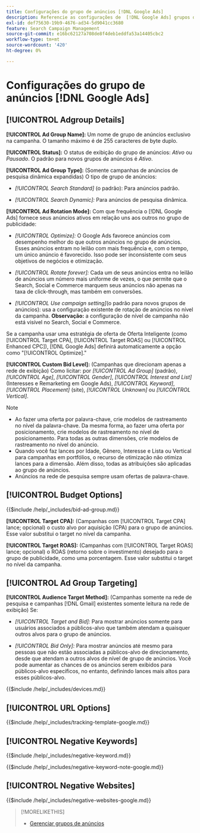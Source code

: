 ```yaml
---
title: Configurações do grupo de anúncios [!DNL Google Ads]
description: Referencie as configurações de  [!DNL Google Ads] grupos de anúncios.
exl-id: def75630-19b9-4676-ad34-5d9041cc3680
feature: Search Campaign Management
source-git-commit: e16bc62127a708de8f4deb1eddfa53a14405cbc2
workflow-type: tm+mt
source-wordcount: '420'
ht-degree: 0%

---
```


# Configurações do grupo de anúncios [!DNL Google Ads]

## [!UICONTROL Adgroup Details]

**[!UICONTROL Ad Group Name]:** Um nome de grupo de anúncios exclusivo na campanha. O tamanho máximo é de 255 caracteres de byte duplo.

**[!UICONTROL Status]:** O status de exibição do grupo de anúncios: *Ativo* ou *Pausado*. O padrão para novos grupos de anúncios é *Ativo*.

**[!UICONTROL Ad Group Type]:** (Somente campanhas de anúncios de pesquisa dinâmica expandidas) O tipo de grupo de anúncios:

* *[!UICONTROL Search Standard]* (o padrão): Para anúncios padrão.

* *[!UICONTROL Search Dynamic]:* Para anúncios de pesquisa dinâmica.

**[!UICONTROL Ad Rotation Mode]:** Com que frequência o [!DNL Google Ads] fornece seus anúncios ativos em relação uns aos outros no grupo de publicidade:

* *[!UICONTROL Optimize]:* O Google Ads favorece anúncios com desempenho melhor do que outros anúncios no grupo de anúncios. Esses anúncios entram no leilão com mais frequência e, com o tempo, um único anúncio é favorecido. Isso pode ser inconsistente com seus objetivos de negócios e otimização.

* *[!UICONTROL Rotate forever]:*   Cada um de seus anúncios entra no leilão de anúncios um número mais uniforme de vezes, o que permite que o Search, Social e Commerce marquem seus anúncios não apenas na taxa de click-through, mas também em conversões.

* *[!UICONTROL Use campaign setting]*(o padrão para novos grupos de anúncios): usa a configuração existente de rotação de anúncios no nível da campanha. **Observação:** a configuração de nível de campanha não está visível no Search, Social e Commerce.

Se a campanha usar uma estratégia de oferta de Oferta Inteligente (como [!UICONTROL Target CPA], [!UICONTROL Target ROAS] ou [!UICONTROL Enhanced CPC]), [!DNL Google Ads] definirá automaticamente a opção como &quot;[!UICONTROL Optimize].&quot;

**[!UICONTROL Custom Bid Level]:** (Campanhas que direcionam apenas a rede de exibição) Como licitar: por *[!UICONTROL Ad Group]* (padrão), *[!UICONTROL Age]*, *[!UICONTROL Gender]*, *[!UICONTROL Interest and List]* (Interesses e Remarketing em Google Ads), *[!UICONTROL Keyword]*, *[!UICONTROL Placement]* (site), *[!UICONTROL Unknown]* ou *[!UICONTROL Vertical]*.

>[!NOTE]
>
>* Ao fazer uma oferta por palavra-chave, crie modelos de rastreamento no nível da palavra-chave. Da mesma forma, ao fazer uma oferta por posicionamento, crie modelos de rastreamento no nível de posicionamento. Para todas as outras dimensões, crie modelos de rastreamento no nível do anúncio.
>* Quando você faz lances por Idade, Gênero, Interesse e Lista ou Vertical para campanhas em portfólios, o recurso de otimização não otimiza lances para a dimensão. Além disso, todas as atribuições são aplicadas ao grupo de anúncios.
>* Anúncios na rede de pesquisa sempre usam ofertas de palavra-chave.

## [!UICONTROL Budget Options]

<!-- **[!UICONTROL Bid]:** -->

{{$include /help/_includes/bid-ad-group.md}}

**[!UICONTROL Target CPA]:** (Campanhas com [!UICONTROL Target CPA] lance; opcional) o custo alvo por aquisição (CPA) para o grupo de anúncios. Esse valor substitui o target no nível da campanha.

**[!UICONTROL Target ROAS]:** (Campanhas com [!UICONTROL Target ROAS] lance; opcional) o ROAS (retorno sobre o investimento) desejado para o grupo de publicidade, como uma porcentagem. Esse valor substitui o target no nível da campanha.

## [!UICONTROL Ad Group Targeting]

**[!UICONTROL Audience Target Method]:** (Campanhas somente na rede de pesquisa e campanhas [!DNL Gmail] existentes somente leitura na rede de exibição) Se:

* *[!UICONTROL Target and Bid]:* Para mostrar anúncios somente para usuários associados a públicos-alvo que também atendam a quaisquer outros alvos para o grupo de anúncios.

* *[!UICONTROL Bid Only]:* Para mostrar anúncios até mesmo para pessoas que não estão associadas a públicos-alvo de direcionamento, desde que atendam a outros alvos de nível de grupo de anúncios. Você pode aumentar as chances de os anúncios serem exibidos para públicos-alvo específicos, no entanto, definindo lances mais altos para esses públicos-alvo.

<!-- **[!UICONTROL Devices]:** -->

{{$include /help/_includes/devices.md}}

## [!UICONTROL URL Options]

<!-- **[!UICONTROL Tracking Template]:** -->

{{$include /help/_includes/tracking-template-google.md}}

## [!UICONTROL Negative Keywords]

<!-- **[!UICONTROL Negative Keywords]:** -->

{{$include /help/_includes/negative-keyword.md}}

<!-- Note for **[!UICONTROL Negative Keywords]:** -->

{{$include /help/_includes/negative-keyword-note-google.md}}

## [!UICONTROL Negative Websites]

<!-- **[!UICONTROL Negative Websites]:** -->

{{$include /help/_includes/negative-websites-google.md}}

>[!MORELIKETHIS]
>
>* [Gerenciar grupos de anúncios](/help/search-social-commerce/campaign-management/campaigns/ad-group-manage.md)
